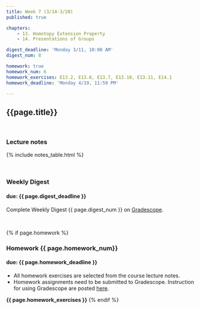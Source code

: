 ```yaml
---
title: Week 7 (3/14-3/20)
published: true

chapters:
    - 13. Homotopy Extension Property
    - 14. Presentations of Groups

digest_deadline: 'Monday 3/11, 10:00 AM'
digest_num: 8

homework: true
homework_num: 6
homework_exercises: E13.2, E13.6, E13.7, E13.10, E13.11, E14.1  
homework_deadline: 'Monday 4/19, 11:59 PM'

---
```


<style>
    ul {
        padding-left: 20px;
    }
</style>


## {{page.title}}



<br/>

### Lecture notes

{% include notes_table.html %}


<br/>

### Weekly Digest 
#### due: {{ page.digest_deadline }}


Complete Weekly Digest {{ page.digest_num }} on [Gradescope](https://www.gradescope.com).

<br/>


{% if page.homework %}
### Homework {{ page.homework_num}} 
#### due: {{ page.homework_deadline }}

* All homework exercises are selected from the course lecture notes.
* Homework assignments need to be submitted to Gradescope. Instruction for
using Gradescope are posted [here](https://gradescope.ubmath.info).

<b>{{ page.homework_exercises }}</b>
{% endif %}